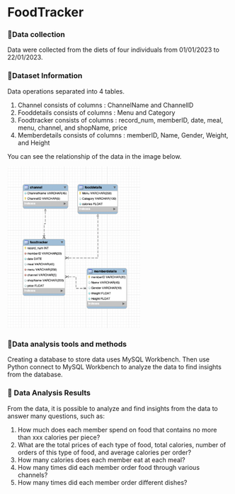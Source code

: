 # FoodTracker


### 💠Data collection
Data were collected from the diets of four individuals from 01/01/2023 to 22/01/2023. 

### 💠Dataset Information
Data operations separated into 4 tables.
1. Channel consists of columns : ChannelName and ChannelID
2. Fooddetails consists of columns : Menu and Category
3. Foodtracker consists of columns : record_num, memberID, date, meal, menu, channel, and shopName, price
4. Memberdetails consists of columns : memberID, Name, Gender, Weight, and Height

You can see the relationship of the data in the image below.

<img src="https://github.com/ChawitTe/FoodTracker/blob/main/JTM_database.png" style="width:300px;">

### 💠Data analysis tools and methods
Creating a database to store data uses MySQL Workbench. Then use Python connect to MySQL Workbench to analyze the data to find insights from the database.

### 💠 Data Analysis Results
From the data, it is possible to analyze and find insights from the data to answer many questions, such as:
1. How much does each member spend on food that contains no more than xxx calories per piece?
2. What are the total prices of each type of food, total calories, number of orders of this type of food, and average calories per order?
3. How many calories does each member eat at each meal?
4. How many times did each member order food through various channels?
5. How many times did each member order different dishes?
